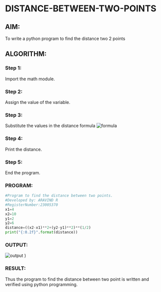 # DISTANCE-BETWEEN-TWO-POINTS

## AIM:
To write a python program to find the distance two 2 points
## ALGORITHM:
### Step 1: 
Import the math module.
### Step 2: 
Assign the value of the variable.
### Step 3: 
Substitute the values in the distance formula  ![formula](/formula.JPG)
### Step 4: 
Print the distance.
### Step 5: 
End the program.
### PROGRAM:
```python
#Program to find the distance between two points.
#Developed by: ARAVIND R
#RegisterNumber:23005370
x1=4
x2=10
y1=2
y2=6
distance=((x2-x1)**2+(y2-y1)**2)**(1/2)
print("{:0.2f}".format(distance))
```
### OUTPUT:
![output](https://github.com/ARAVIND23005370/DISTANCE-BETWEEN-TWO-POINTS/assets/148514836/9d78c088-7076-4974-9b72-9be1d58dafca)
)


### RESULT:
Thus the program to find the distance between two point is written and verified using python programming.


